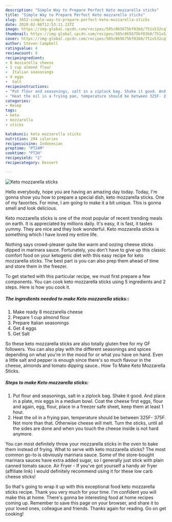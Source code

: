 ```yaml
---
description: "Simple Way to Prepare Perfect Keto mozzarella sticks"
title: "Simple Way to Prepare Perfect Keto mozzarella sticks"
slug: 3652-simple-way-to-prepare-perfect-keto-mozzarella-sticks
date: 2020-02-06T12:53:11.237Z
image: https://img-global.cpcdn.com/recipes/505c065675bf03b0/751x532cq70/keto-mozzarella-sticks-recipe-main-photo.jpg
thumbnail: https://img-global.cpcdn.com/recipes/505c065675bf03b0/751x532cq70/keto-mozzarella-sticks-recipe-main-photo.jpg
cover: https://img-global.cpcdn.com/recipes/505c065675bf03b0/751x532cq70/keto-mozzarella-sticks-recipe-main-photo.jpg
author: Steven Campbell
ratingvalue: 4
reviewcount: 9
recipeingredient:
- 8 mozzarella cheese
- 1 cup almond flour
-  Italian seasonings
- 4 eggs
-  Salt
recipeinstructions:
- "Put flour and seasonings, salt in a ziplock bag. Shake it good. And place in a plate, mix eggs in a medium bowl. Coat the cheese first eggs, flour and again, egg, flour, place in a freezer safe sheet, keep them at least 1 hour."
- "Heat the oil in a frying pan, temperature should be between 325F- 375F. Not more than that. Otherwise cheese will melt. Turn the sticks, until all the sides are done and when you touch the cheese inside is not hard anymore."
categories:
- Resep
tags:
- keto
- mozzarella
- sticks

katakunci: keto mozzarella sticks
nutrition: 294 calories
recipecuisine: Indonesian
preptime: "PT24M"
cooktime: "PT2H"
recipeyield: "2"
recipecategory: Dessert

---
```



![Keto mozzarella sticks](https://img-global.cpcdn.com/recipes/505c065675bf03b0/751x532cq70/keto-mozzarella-sticks-recipe-main-photo.jpg)

Hello everybody, hope you are having an amazing day today. Today, I'm gonna show you how to prepare a special dish, keto mozzarella sticks. One of my favorites. For mine, I am going to make it a bit unique. This is gonna smell and look delicious.

Keto mozzarella sticks is one of the most popular of recent trending meals on earth. It is appreciated by millions daily. It's easy, it is fast, it tastes yummy. They are nice and they look wonderful. Keto mozzarella sticks is something which I have loved my entire life.

Nothing says crowd-pleaser quite like warm and oozing cheese sticks dipped in marinara sauce. Fortunately, you don&#39;t have to give up this classic comfort food on your ketogenic diet with this easy recipe for keto mozzarella sticks. The best part is you can also prep them ahead of time and store them in the freezer.


To get started with this particular recipe, we must first prepare a few components. You can cook keto mozzarella sticks using 5 ingredients and 2 steps. Here is how you cook it.

##### The ingredients needed to make Keto mozzarella sticks::

1. Make ready 8 mozzarella cheese
1. Prepare 1 cup almond flour
1. Prepare  Italian seasonings
1. Get 4 eggs
1. Get  Salt


So these keto mozzarella sticks are also totally gluten free for my GF followers. You can also play with the different seasonings and spices depending on what you&#39;re in the mood for or what you have on hand. Even a little salt and pepper is enough since there&#39;s so much flavour in the cheese, almonds and tomato dipping sauce.. How To Make Keto Mozzarella Sticks. 

##### Steps to make Keto mozzarella sticks:

1. Put flour and seasonings, salt in a ziplock bag. Shake it good. And place in a plate, mix eggs in a medium bowl. Coat the cheese first eggs, flour and again, egg, flour, place in a freezer safe sheet, keep them at least 1 hour.
1. Heat the oil in a frying pan, temperature should be between 325F- 375F. Not more than that. Otherwise cheese will melt. Turn the sticks, until all the sides are done and when you touch the cheese inside is not hard anymore.


You can most definitely throw your mozzarella sticks in the oven to bake them instead of frying. What to serve with keto mozzarella sticks? The most common go-to is obviously marinara sauce. Some of the store-bought marinara sauces have extra added sugar, so I generally just stick with plain canned tomato sauce. Air Fryer - If you&#39;ve got yourself a handy air fryer (affiliate link) I would definitely recommend using it for these low carb cheese sticks! 

So that's going to wrap it up with this exceptional food keto mozzarella sticks recipe. Thank you very much for your time. I'm confident you will make this at home. There's gonna be interesting food at home recipes coming up. Remember to save this page on your browser, and share it to your loved ones, colleague and friends. Thanks again for reading. Go on get cooking!
